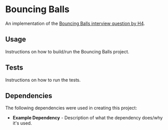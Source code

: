 Bouncing Balls
==============
An implementation of the [Bouncing Balls interview question by H4](https://github.com/hfour/exercises/tree/master/bouncing-balls).

Usage
-------
Instructions on how to build/run the Bouncing Balls project.

Tests
-----
Instructions on how to run the tests.

Dependencies
------------
The following dependencies were used in creating this project:

 - **Example Dependency** - Description of what the dependency does/why it's used.